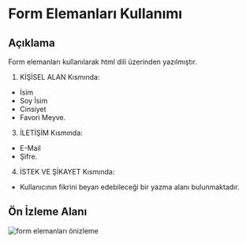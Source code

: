 ﻿# Form Elemanları Kullanımı
## Açıklama
Form elemanları kullanılarak html dili üzerinden yazılmıştır.
1. KİŞİSEL ALAN Kısmında:
* İsim
* Soy İsim
* Cinsiyet
* Favori Meyve.
3. İLETİŞİM Kısmında:
* E-Mail
* Şifre.
4. İSTEK VE ŞİKAYET Kısmında:
* Kullanıcının fikrini beyan edebileceği bir yazma alanı bulunmaktadır.
## Ön İzleme Alanı
![form elemanları önizleme](https://github.com/user-attachments/assets/739180b0-1810-4767-9f40-f4669a4b914a)

